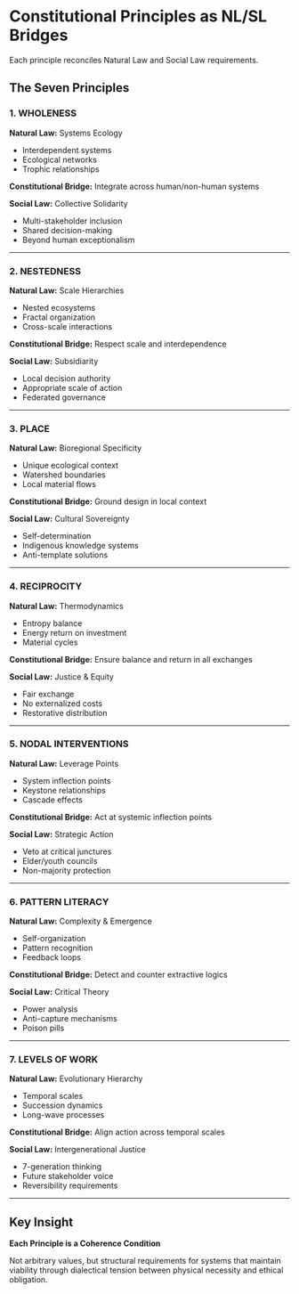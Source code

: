 # Constitutional Principles as NL/SL Bridges

Each principle reconciles Natural Law and Social Law requirements.

## The Seven Principles

### 1. WHOLENESS

**Natural Law:** Systems Ecology

- Interdependent systems
- Ecological networks
- Trophic relationships

**Constitutional Bridge:** Integrate across human/non-human systems

**Social Law:** Collective Solidarity

- Multi-stakeholder inclusion
- Shared decision-making
- Beyond human exceptionalism

---

### 2. NESTEDNESS

**Natural Law:** Scale Hierarchies

- Nested ecosystems
- Fractal organization
- Cross-scale interactions

**Constitutional Bridge:** Respect scale and interdependence

**Social Law:** Subsidiarity

- Local decision authority
- Appropriate scale of action
- Federated governance

---

### 3. PLACE

**Natural Law:** Bioregional Specificity

- Unique ecological context
- Watershed boundaries
- Local material flows

**Constitutional Bridge:** Ground design in local context

**Social Law:** Cultural Sovereignty

- Self-determination
- Indigenous knowledge systems
- Anti-template solutions

---

### 4. RECIPROCITY

**Natural Law:** Thermodynamics

- Entropy balance
- Energy return on investment
- Material cycles

**Constitutional Bridge:** Ensure balance and return in all exchanges

**Social Law:** Justice & Equity

- Fair exchange
- No externalized costs
- Restorative distribution

---

### 5. NODAL INTERVENTIONS

**Natural Law:** Leverage Points

- System inflection points
- Keystone relationships
- Cascade effects

**Constitutional Bridge:** Act at systemic inflection points

**Social Law:** Strategic Action

- Veto at critical junctures
- Elder/youth councils
- Non-majority protection

---

### 6. PATTERN LITERACY

**Natural Law:** Complexity & Emergence

- Self-organization
- Pattern recognition
- Feedback loops

**Constitutional Bridge:** Detect and counter extractive logics

**Social Law:** Critical Theory

- Power analysis
- Anti-capture mechanisms
- Poison pills

---

### 7. LEVELS OF WORK

**Natural Law:** Evolutionary Hierarchy

- Temporal scales
- Succession dynamics
- Long-wave processes

**Constitutional Bridge:** Align action across temporal scales

**Social Law:** Intergenerational Justice

- 7-generation thinking
- Future stakeholder voice
- Reversibility requirements

---

## Key Insight

**Each Principle is a Coherence Condition**

Not arbitrary values, but structural requirements for systems that maintain viability through dialectical tension between physical necessity and ethical obligation.
